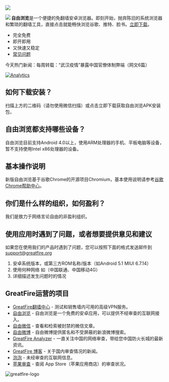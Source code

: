 <a href="https://bitbucket.org/greatfire/wiki/raw/master/FreeBrowser.apk" name="a"><img src="https://bitbucket.org/greatfire/wiki/raw/master/wiki.png"></a>

<a href="https://bitbucket.org/greatfire/wiki/raw/master/FreeBrowser.apk"><img src="https://bitbucket.org/greatfire/test/raw/master/qr2.png" align="left"></a>

<strong>自由浏览</strong>是一个便捷的免翻墙安卓浏览器。即刻开始，抛弃陈旧的系统浏览器和繁琐的翻墙工具，直接点击就能畅快浏览谷歌、推特、脸书。<a href="https://bitbucket.org/greatfire/wiki/raw/master/FreeBrowser.apk">立即下载</a>。

- 完全免费
- 即开即用
- 又快速又稳定
- <a href="README.md#faq">常见问题</a>

今天热门新闻：每周转载：“武汉疫情”暴露中国官僚体制弊端（网文6篇）

[![Analytics](https://ga-beacon.appspot.com/UA-26222920-39/wiki)](https://github.com/igrigorik/ga-beacon)

## 如何下载安装？
<a name="faq"></a>
扫描上方的二维码（请勿使用微信扫描）或点击立即下载获取自由浏览APK安装包，

## 自由浏览都支持哪些设备？
自由浏览目前支持Android 4.0以上，使用ARM处理器的手机、平板电脑等设备，暂不支持使用Intel x86处理器的设备。

## 基本操作说明
新版自由浏览基于谷歌Chrome的开源项目Chromium，基本使用说明请参考<a href="https://support.google.com/chrome/topic/3422804">谷歌Chrome帮助中心</a>。

## 你们是什么样的组织，如何盈利？
我们是致力于网络言论自由的非盈利组织。

## 使用应用时遇到了问题，或者想要提供意见和建议

如果您在使用我们的产品时遇到了问题，您可以按照下面的格式发送邮件到<support@greatfire.org>

1. 安卓系统版本，或第三方ROM名称/版本（如Android 5.1 MIUI 6.7.14）
2. 使用何种网络 如（中国联通、中国移动4G）
3. 详细描述发生问题时的情况

## GreatFire运营的项目
* [GreatFire翻墙中心](https://cc.greatfire.org/) - 测试和销售墙内可用的高级VPN服务。
* [自由浏览](https://freebrowser.org/) - 自由浏览是一个免费的安卓应用，可以提供不经审查的互联网接入。
* [自由微信](https://freewechat.org/) - 查看和检索被封禁的微信文章。
* [自由微博](https://freeweibo.com/) - 自由微博提供匿名和不受屏蔽的新浪微博搜索。
* [GreatFire Analyzer](https://zh.greatfire.org/analyzer) - 一直关注中国的网络审查，带给您中国防火长城的最新资讯。
* [GreatFire 博客](https://zh.greatfire.org/news/blog) - 关于国内审查情况的新闻。
* [泡泡](https://pao-pao.net/) - 未经审查的互联网信息。
* [苹果审查](https://applecensorship.com) - 查阅 App Store（苹果应用商店）的审查状况。

![greatfire-logo](https://github.com/greatfire/x/raw/master/greatfire-logo.png)
